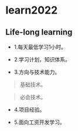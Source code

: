 # learn2022

## Life-long learning

- 1.每天最低学习1小时。

- 2.学习计划，知识体系。

- 3.方向与技术能力。

>基础技术。

>必会技术。

- 4.项目经验。

- 5.面向工资开发学习。
